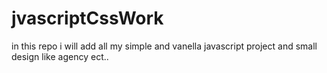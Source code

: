 # jvascriptCssWork
in this repo i will add all my simple and vanella javascript project and small design like agency ect.. 
